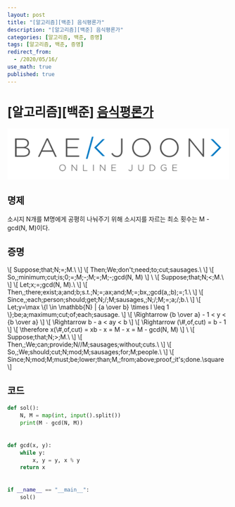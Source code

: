 ```yaml
---
layout: post
title: "[알고리즘][백준] 음식평론가"
description: "[알고리즘][백준] 음식평론가"
categories: [알고리즘, 백준, 증명]
tags: [알고리즘, 백준, 증명]
redirect_from:
  - /2020/05/16/
use_math: true
published: true
---
```


# [알고리즘][백준] [음식평론가](https://www.acmicpc.net/problem/1188)

<img src="/assets/images/posts/logos/boj.png">

## 명제

소시지 N개를 M명에게 공평히 나눠주기 위해 소시지를 자르는 최소 횟수는 M - gcd(N, M)이다.

## 증명

\\[ Suppose\;that\;N\;=\;M.\\ \\]
\\[ Then\;We\;don't\;need\;to\;cut\;sausages.\\ \\]
\\[ So,\;minimum\;cut\;is\;0\;=\;M\;-\;M\;=\;M\;-\;gcd(N, M) \\]
\\
\\[ Suppose\;that\;N\;<\;M.\\ \\]
\\[ Let\;x\;=\;gcd(N, M).\\ \\]
\\[ Then,\;there\;exist\;a\;and\;b\;s.t.\;N\;=\;ax\;and\;M\;=\;bx,\;gcd(a,\;b)\;=\;1.\\ \\]
\\[ Since,\;each\;person\;should\;get\;N\;/\;M\;sausages,\;N\;/\;M\;=\;a\;/\;b.\\ \\]
\\[ Let\;y=\max \\{l \in \mathbb{N} | {a \over b} \times l \leq 1 \\}\;be\;a\;maximum\;cut\;of\;each\;sausage. \\]
\\[ \Rightarrow {b \over a} - 1 < y < {b \over a} \\]
\\[ \Rightarrow b - a < ay < b \\]
\\[ \Rightarrow (\\#\,of\,cut) = b - 1 \\]
\\[ \therefore x(\\#\,of\,cut) = xb - x = M - x = M - gcd(N, M) \\]
\\
\\[ Suppose\;that\;N\;>\;M.\\ \\]
\\[ Then,\;We\;can\;provide\;N//M\;sausages\;without\;cuts.\\ \\]
\\[ So,\;We\;should\;cut\;N\;mod\;M\;sausages\;for\;M\;people.\\ \\]
\\[ Since\;N\;mod\;M\;must\;be\;lower\;than\;M,\;from\;above\;proof,\;it's\;done.\square \\]

## 코드

```python
def sol():
    N, M = map(int, input().split())
    print(M - gcd(N, M))


def gcd(x, y):
    while y:
        x, y = y, x % y
    return x


if __name__ == "__main__":
    sol()
```
